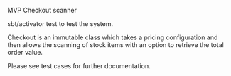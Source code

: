 MVP Checkout scanner

sbt/activator test to test the system.

Checkout is an immutable class which takes a pricing configuration and then allows the scanning of stock items with an option to retrieve the total order value.

Please see test cases for further documentation.
